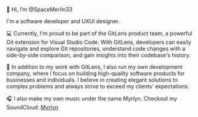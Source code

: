 👋 Hi, I’m @SpaceMerlin33

I'm a software developer and UXUI designer. 

💻 Currently, I'm proud to be part of the GitLens product team, a powerful Git extension for Visual Studio Code. With GitLens, developers can easily navigate and explore Git repositories, understand code changes with a side-by-side comparison, and gain insights into their codebase's history.

📱 In addition to my work with GitLens, I also run my own development company, where I focus on building high-quality software products for businesses and individuals. I believe in creating elegant solutions to complex problems and always strive to exceed my clients' expectations.

🎧 I also make my own music under the name Myrlyn. Checkout my SoundCloud: [Myrlyn](https://soundcloud.com/myrlyn1)

<!---
SpaceMerlin33/SpaceMerlin33 is a ✨ special ✨ repository because its `README.md` (this file) appears on your GitHub profile.
You can click the Preview link to take a look at your changes.
--->
